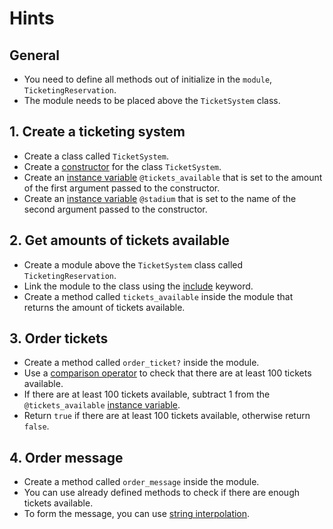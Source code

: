 # Hints

## General

- You need to define all methods out of initialize in the `module`, `TicketingReservation`.
- The module needs to be placed above the `TicketSystem` class.

## 1. Create a ticketing system

- Create a class called `TicketSystem`.
- Create a [constructor][new-initialize] for the class `TicketSystem`.
- Create an [instance variable][instance-variable] `@tickets_available` that is set to the amount of the first argument passed to the constructor.
- Create an [instance variable][instance-variable] `@stadium` that is set to the name of the second argument passed to the constructor.

## 2. Get amounts of tickets available

- Create a module above the `TicketSystem` class called `TicketingReservation`.
- Link the module to the class using the [include][include] keyword.
- Create a method called `tickets_available` inside the module that returns the amount of tickets available.

## 3. Order tickets

- Create a method called `order_ticket?` inside the module.
- Use a [comparison operator][equality-and-comparison] to check that there are at least 100 tickets available.
- If there are at least 100 tickets available, subtract 1 from the `@tickets_available` [instance variable][instance-variable].
- Return `true` if there are at least 100 tickets available, otherwise return `false`.

## 4. Order message

- Create a method called `order_message` inside the module.
- You can use already defined methods to check if there are enough tickets available.
- To form the message, you can use [string interpolation][string-interpolation].

[equality-and-comparison]: https://crystal-lang.org/reference/latest/syntax_and_semantics/operators.html#equality-and-comparison
[include]: https://crystal-lang.org/reference/syntax_and_semantics/modules.html#include
[instance-variable]: https://crystal-lang.org/reference/syntax_and_semantics/methods_and_instance_variables.html#methods-and-instance-variables
[new-initialize]: https://crystal-lang.org/reference/syntax_and_semantics/new%2C_initialize_and_allocate.html
[string-interpolation]: https://crystal-lang.org/reference/tutorials/basics/40_strings.html#interpolation